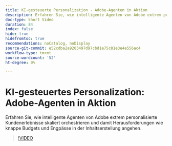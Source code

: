 ```yaml
---
title: KI-gesteuerte Personalization - Adobe-Agenten in Aktion
description: Erfahren Sie, wie intelligente Agenten von Adobe extrem personalisierte Kundenerlebnisse skaliert orchestrieren und damit Herausforderungen wie knappe Budgets und Engpässe in der Inhaltserstellung angehen.
doc-type: Short Video
duration: 84
index: false
hide: true
hidefromtoc: true
recommendations: noCatalog, noDisplay
source-git-commit: e52cdba2a9203497d97cbd1e75c81e3e4e556ac4
workflow-type: tm+mt
source-wordcount: '52'
ht-degree: 0%

---
```



# KI-gesteuertes Personalization: Adobe-Agenten in Aktion

Erfahren Sie, wie intelligente Agenten von Adobe extrem personalisierte Kundenerlebnisse skaliert orchestrieren und damit Herausforderungen wie knappe Budgets und Engpässe in der Inhaltserstellung angehen.

<!-- 72_S653_3442539_83_aidriven-personalization-adobe-agents-in-action -->
>[!VIDEO](https://video.tv.adobe.com/v/3458198/?learn=on&enablevpops=true)
